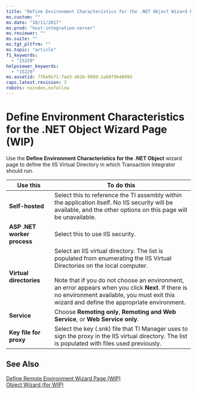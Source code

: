 ```yaml
---
title: "Define Environment Characteristics for the .NET Object Wizard Page (WIP)2 | Microsoft Docs"
ms.custom: ""
ms.date: "10/11/2017"
ms.prod: "host-integration-server"
ms.reviewer: ""
ms.suite: ""
ms.tgt_pltfrm: ""
ms.topic: "article"
f1_keywords: 
  - "15229"
helpviewer_keywords: 
  - "15229"
ms.assetid: 7fbe9e71-7ae3-461b-9989-1a68f9b4809d
caps.latest.revision: 3
robots: noindex,nofollow
---
```

# Define Environment Characteristics for the .NET Object Wizard Page (WIP)
Use the **Define Environment Characteristics for the .NET Object** wizard page to define the IIS Virtual Directory in which Transaction Integrator should run.  
  
|Use this|To do this|  
|--------------|----------------|  
|**Self-hosted**|Select this to reference the TI assembly within the application itself. No IIS security will be available, and the other options on this page will be unavailable.|  
|**ASP .NET worker process**|Select this to use IIS security.|  
|**Virtual directories**|Select an IIS virtual directory. The list is populated from enumerating the IIS Virtual Directories on the local computer.<br /><br /> Note that if you do not choose an environment, an error appears when you click **Next**. If there is no environment available, you must exit this wizard and define the appropriate environment.|  
|**Service**|Choose **Remoting only**, **Remoting and Web Service**, or **Web Service only**.|  
|**Key file for proxy**|Select the key (.snk) file that TI Manager uses to sign the proxy in the IIS virtual directory. The list is populated with files used previously.|  
  
## See Also  
 [Define Remote Environment Wizard Page (WIP)](../core/define-remote-environment-wizard-page-wip.md)   
 [Object Wizard (for WIP)](../core/object-wizard-for-wip.md)